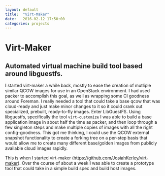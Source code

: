 ```yaml
---
layout: default
title:  "Virt-Maker"
date:   2016-02-12 17:50:00
categories: projects
---
```


Virt-Maker
==========

## Automated virtual machine build tool based around libguestfs.


I started virt-maker a while back, mostly to ease the creation of mutliple similar QCOW images for use in an OpenStack environment.
I had used packer to accomplish this goal, as well as wrapping some CI goodness around Foreman.  I really needed a tool that could take
a base qcow that was cloud-ready and just make minor changes to it so it could crank out specialized, prebuilt, ready-to-fly images.
Enter LibGuestFS.  Using libguestfs, specifically the tool `virt-customize` I was able to build a base application image in about
half the time as packer, and then loop through a few singleton steps and make multiple copies of images with all the right config-goodness.
This got me thinking, I could use the QCOW external snapshot functionality to create a forking tree on a per-step basis that would allow
me to create many different base/golden images from publicly available cloud images rapidly.

This is when I started virt-maker (https://github.com/JosiahKerley/virt-maker).  Over the course of about a week I was able to create a prototype
tool that could take in a simple build spec and build host images.